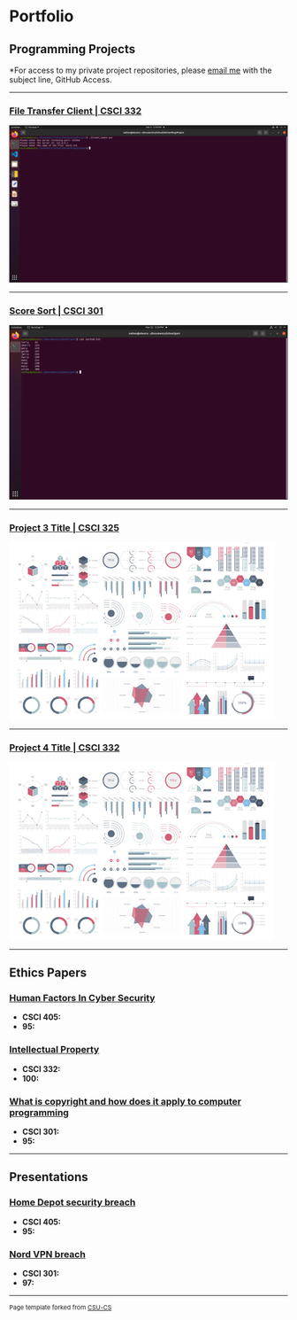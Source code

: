 Portfolio
=========

Programming Projects
--------------------

*For access to my private project repositories, please [email me](mailto:NDSatterfield@csustudent.net?subject=GitHub%20Access) with the subject line, GitHub Access.

---
### [File Transfer Client | CSCI 332](project1)

![Client Input](images/Client.png)

---
### [Score Sort | CSCI 301](project2)

![Sorted Scores](images/sorted.png)

---
### [Project 3 Title | CSCI 325](project1)

![Project 3 Thumbnail Name](images/dummy_thumbnail.jpg)

---
### [Project 4 Title | CSCI 332](project1)

![Project 4 Thumbnail Name](images/dummy_thumbnail.jpg)

---

Ethics Papers
-------------

### [Human Factors In Cyber Security](/pdf/Human-Factor.pdf)

-   **CSCI 405:**  
-   **95:**

### [Intellectual Property](/pdf/Intellectual-Property.pdf)

-   **CSCI 332:** 
-   **100:**

### [What is copyright and how does it apply to computer programming](/pdf/copyright.pdf)

-   **CSCI 301:** 
-   **95:**

---

Presentations
-------------

### [Home Depot security breach](/pdf/Home-Depot.pdf)

- **CSCI 405:** 
- **95:**


### [Nord VPN breach](/pdf/Nord.pdf)

- **CSCI 301:** 
- **97:**

---

<p style="font-size:11px">Page template forked from <a href="https://github.com/csu-cs/csci-portfolio">CSU-CS</a></p>
<!-- Remove above link if you don't want to attributive -->
